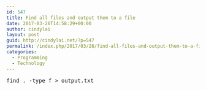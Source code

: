 ```yaml
---
id: 547
title: Find all files and output them to a file
date: 2017-03-26T14:58:29+00:00
author: cindylai
layout: post
guid: http://cindylai.net/?p=547
permalink: /index.php/2017/03/26/find-all-files-and-output-them-to-a-file/
categories:
  - Programming
  - Technology
---
```

<pre class="brush: plain; title: ; notranslate" title="">find . -type f &gt; output.txt</pre>